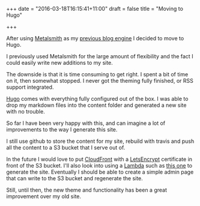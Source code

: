 +++
date = "2016-03-18T16:15:41+11:00"
draft = false
title = "Moving to Hugo"

+++

After using [Metalsmith](http://www.metalsmith.io/) as my [previous blog engine](http://barclay.io/metalsmith/) I decided to move to Hugo.

I previously used Metalsmith for the large amount of flexibility and the fact I could easily write new additions to my site.

The downside is that it is time consuming to get right. I spent a bit of time on it, then somewhat stopped. I never got the theming fully finished, or RSS support integrated.

[Hugo](https://gohugo.io/) comes with everything fully configured out of the box. I was able to drop my markdown files into the content folder and generated a new site with no trouble.

So far I have been very happy with this, and can imagine a lot of improvements to the way I generate this site.

I still use github to store the content for my site, rebuild with travis and push all the content to a S3 bucket that I serve out of.

In the future I would love to put [CloudFront](https://aws.amazon.com/cloudfront/) with a [LetsEncrypt](https://letsencrypt.org/) certificate in front of the S3 bucket. I'll also look into using a [Lambda](https://aws.amazon.com/lambda/) such as [this one](https://github.com/ryansb/hugo-lambda) to generate the site. Eventually I should be able to create a simple admin page that can write to the S3 bucket and regenerate the site.

Still, until then, the new theme and functionality has been a great improvement over my old site.
